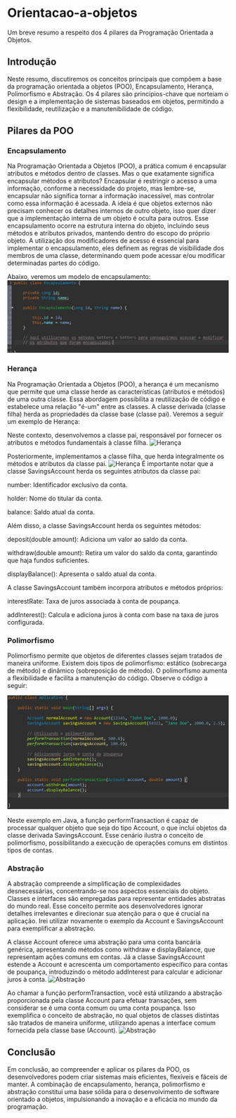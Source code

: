 # Orientacao-a-objetos
Um breve resumo a respeito dos 4 pilares da Programação Orientada a Objetos.

## Introdução
  Neste resumo, discutiremos os conceitos principais que compõem a base da programação orientada a objetos (POO), Encapsulamento, Herança, Polimorfismo e Abstração. Os 4 pilares são princípios-chave que norteiam o design e a implementação de sistemas baseados em objetos, permitindo a flexibilidade, reutilização e a manutenibilidade de código.

## Pilares da POO

### Encapsulamento

 Na Programação Orientada a Objetos (POO), a prática comum é encapsular atributos e métodos dentro de classes. Mas o que exatamente significa encapsular métodos e atributos? Encapsular é restringir o acesso a uma informação, conforme a necessidade do projeto, mas lembre-se, encapsular não significa tornar a informação inacessível, mas controlar como essa informação é acessada. A ideia é que objetos externos não precisam conhecer os detalhes internos de outro objeto, isso quer dizer que a implementação interna de um objeto é oculta para outros. Esse encapsulamento ocorre na estrutura interna do objeto, incluindo seus métodos e atributos privados, mantendo dentro do escopo do próprio objeto. A utilização dos modificadores de acesso é essencial para implementar o encapsulamento, eles definem as regras de visibilidade dos membros de uma classe, determinando quem pode acessar e/ou modificar determinadas partes do código.
 
 Abaixo, veremos um modelo de encapsulamento:
 ![Encapsulamento](https://github.com/VictorOliveira28/Orientacao-a-objetos/raw/main/imagens/Encapsulamento.png)

 ### Herança
  Na Programação Orientada a Objetos (POO), a herança é um mecanismo que permite que uma classe herde as características (atributos e métodos) de uma outra classe. Essa abordagem possibilita a reutilização de código e estabelece uma relação "é-um" entre as classes. A classe derivada (classe filha) herda as propriedades da classe base (classe pai). Veremos a seguir um exemplo de Herança:

  Neste contexto, desenvolvemos a classe pai, responsável por fornecer os atributos e métodos fundamentais à classe filha.
  ![Herança](https://github.com/VictorOliveira28/Orientacao-a-objetos/blob/main/imagens/heran%C3%A7a1.png)

  Posteriormente, implementamos a classe filha, que herda integralmente os métodos e atributos da classe pai.
  ![Herança](https://github.com/VictorOliveira28/Orientacao-a-objetos/blob/main/imagens/heran%C3%A7a2.png)
  É importante notar que a classe SavingsAccount herda os seguintes atributos da classe pai:

number: Identificador exclusivo da conta.

holder: Nome do titular da conta.

balance: Saldo atual da conta.

Além disso, a classe SavingsAccount herda os seguintes métodos:

deposit(double amount): Adiciona um valor ao saldo da conta.

withdraw(double amount): Retira um valor do saldo da conta, garantindo que haja fundos suficientes.

displayBalance(): Apresenta o saldo atual da conta.

A classe SavingsAccount também incorpora atributos e métodos próprios:

interestRate: Taxa de juros associada à conta de poupança.

addInterest(): Calcula e adiciona juros à conta com base na taxa de juros configurada.

### Polimorfismo

Polimorfismo permite que objetos de diferentes classes sejam tratados de maneira uniforme. Existem dois tipos de polimorfismo: estático (sobrecarga de método) e dinâmico (sobreposição de método). O polimorfismo aumenta a flexibilidade e facilita a manutenção do código. Observe o código a seguir:

![Polimorfismo](https://github.com/VictorOliveira28/Orientacao-a-objetos/blob/main/imagens/Captura%20de%20tela%202024-01-16%20145157.png)

Neste exemplo em Java, a função performTransaction é capaz de processar qualquer objeto que seja do tipo Account, o que inclui objetos da classe derivada SavingsAccount. Esse cenário ilustra o conceito de polimorfismo, possibilitando a execução de operações comuns em distintos tipos de contas.

### Abstração

A abstração compreende a simplificação de complexidades desnecessárias, concentrando-se nos aspectos essenciais do objeto. Classes e interfaces são empregadas para representar entidades abstratas do mundo real. Esse conceito permite aos desenvolvedores ignorar detalhes irrelevantes e direcionar sua atenção para o que é crucial na aplicação.
Irei utilizar novamente o exemplo da Account e SavingsAccount para exemplificar a abstração.

A classe Account oferece uma abstração para uma conta bancária genérica, apresentando métodos como withdraw e displayBalance, que representam ações comuns em contas. Já a classe SavingsAccount estende a Account e acrescenta um comportamento específico para contas de poupança, introduzindo o método addInterest para calcular e adicionar juros à conta.
![Abstração](https://github.com/VictorOliveira28/Orientacao-a-objetos/blob/main/imagens/heran%C3%A7a1.png)
 

 Ao chamar a função performTransaction, você está utilizando a abstração proporcionada pela classe Account para efetuar transações, sem considerar se é uma conta comum ou uma conta poupança. Isso exemplifica o conceito de abstração, no qual objetos de classes distintas são tratados de maneira uniforme, utilizando apenas a interface comum fornecida pela classe base (Account). 
 ![Abstração](https://github.com/VictorOliveira28/Orientacao-a-objetos/blob/main/imagens/heran%C3%A7a2.png)

 ## Conclusão

Em conclusão, ao compreender e aplicar os pilares da POO, os desenvolvedores podem criar sistemas mais eficientes, flexíveis e fáceis de manter. A combinação de encapsulamento, herança, polimorfismo e abstração constitui uma base sólida para o desenvolvimento de software orientado a objetos, impulsionando a inovação e a eficácia no mundo da programação.



 

